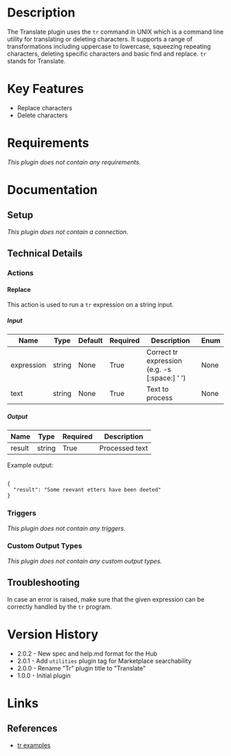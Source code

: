 # Description

The Translate plugin uses the `tr` command in UNIX which is a command line utility for translating or deleting characters. It supports a range of transformations including uppercase to lowercase, squeezing repeating characters, deleting specific characters and basic find and replace. `tr` stands for Translate.

# Key Features

* Replace characters 
* Delete characters

# Requirements

_This plugin does not contain any requirements._

# Documentation

## Setup

_This plugin does not contain a connection._

## Technical Details

### Actions

#### Replace

This action is used to run a `tr` expression on a string input.

##### Input

|Name|Type|Default|Required|Description|Enum|
|----|----|-------|--------|-----------|----|
|expression|string|None|True|Correct tr expression (e.g. -s [:space:] ' ')|None|
|text|string|None|True|Text to process|None|

##### Output

|Name|Type|Required|Description|
|----|----|--------|-----------|
|result|string|True|Processed text|

Example output:

```

{
  "result": "Some reevant etters have been deeted"
}

```

### Triggers

_This plugin does not contain any triggers._

### Custom Output Types

_This plugin does not contain any custom output types._

## Troubleshooting

In case an error is raised, make sure that the given expression can be correctly handled by the `tr` program.

# Version History

* 2.0.2 - New spec and help.md format for the Hub
* 2.0.1 - Add `utilities` plugin tag for Marketplace searchability
* 2.0.0 - Rename "Tr" plugin title to "Translate"
* 1.0.0 - Initial plugin

# Links

## References

* [tr examples](https://www.geeksforgeeks.org/tr-command-unixlinux-examples/)

